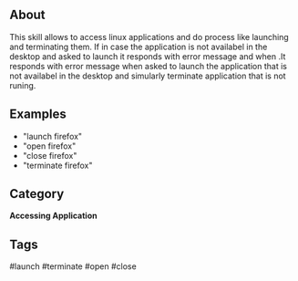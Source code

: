 ## About
This skill allows to access linux applications and do process like launching and terminating them. If in case the application is not availabel in the desktop and asked to launch it responds with error message and when .It responds with error message when asked to launch the application that is not availabel in the desktop and simularly terminate application that is not runing.

## Examples
* "launch firefox"
* "open firefox"
* "close firefox"
* "terminate firefox"

## Category
**Accessing Application**

## Tags
#launch
#terminate
#open
#close

